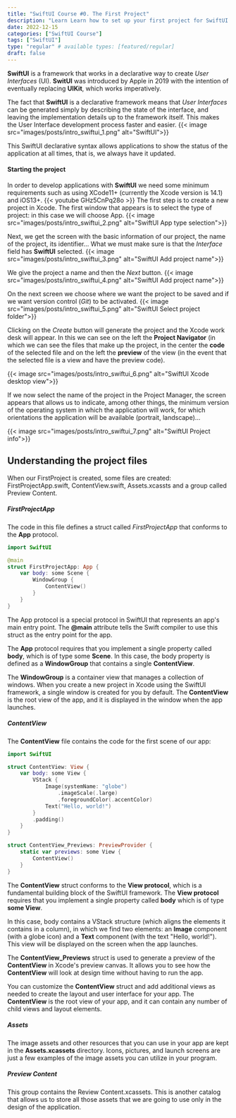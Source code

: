 ```yaml
---
title: "SwiftUI Course #0. The First Project"
description: "Learn Learn how to set up your first project for SwiftUI with Xcode."
date: 2022-12-15
categories: ["SwiftUI Course"]
tags: ["SwiftUI"]
type: "regular" # available types: [featured/regular]
draft: false
---
```


**SwiftUI** is a framework that works in a declarative way to create *User Interfaces* (UI). **SwitUI** was introduced by Apple in 2019 with the intention of eventually replacing **UIKit**, which works imperatively.

The fact that **SwiftUI** is a declarative framework means that *User Interfaces* can be generated simply by describing the state of the interface, and leaving the implementation details up to the framework itself. This makes the User Interface development process faster and easier.
{{< image src="images/posts/intro_swiftui_1.png" alt="SwiftUI">}}

This SwiftUI declarative syntax allows applications to show the status of the application at all times, that is, we always have it updated.

#### Starting the project
In order to develop applications with **SwiftUI** we need some minimum requirements such as using XCode11+ (currently the Xcode version is 14.1) and iOS13+.
{{< youtube GHz5CnPq28o >}}
The first step is to create a new project in Xcode. The first window that appears is to select the type of project: in this case we will choose App.
{{< image src="images/posts/intro_swiftui_2.png" alt="SwiftUI App type selection">}}

Next, we get the screen with the basic information of our project, the name of the project, its identifier... What we must make sure is that the *Interface* field has **SwiftUI** selected.
{{< image src="images/posts/intro_swiftui_3.png" alt="SwiftUI Add project name">}}

We give the project a name and then the *Next* button.
{{< image src="images/posts/intro_swiftui_4.png" alt="SwiftUI Add project name">}}


On the next screen we choose where we want the project to be saved and if we want version control (*Git*) to be activated.
{{< image src="images/posts/intro_swiftui_5.png" alt="SwiftUI Select project folder">}}


Clicking on the *Create* button will generate the project and the Xcode work desk will appear. In this we can see on the left the **Project Navigator** (in which we can see the files that make up the project, in the center the **code** of the selected file and on the left the **preview** of the view (in the event that the selected file is a view and have the preview code).

{{< image src="images/posts/intro_swiftui_6.png" alt="SwiftUI Xcode desktop view">}}


If we now select the name of the project in the Project Manager, the screen appears that allows us to indicate, among other things, the minimum version of the operating system in which the application will work, for which orientations the application will be available (portrait, landscape)...

{{< image src="images/posts/intro_swiftui_7.png" alt="SwiftUI Project info">}}

<a name="files"><h2>Understanding the project files</h2></a>

When our FirstProject is created, some files are created: FirstProjectApp.swift, ContentView.swift, Assets.xcassts and a group called Preview Content.

##### FirstProjectApp
The code in this file defines a struct called *FirstProjectApp* that conforms to the **App** protocol.

```swift
import SwiftUI

@main
struct FirstProjectApp: App {
    var body: some Scene {
        WindowGroup {
            ContentView()
        }
    }
}
```

The App protocol is a special protocol in SwiftUI that represents an app's main entry point. The **@main** attribute tells the Swift compiler to use this struct as the entry point for the app.

The **App** protocol requires that you implement a single property called **body**, which is of type some **Scene**. In this case, the body property is defined as a **WindowGroup** that contains a single **ContentView**.

The **WindowGroup** is a container view that manages a collection of windows. When you create a new project in Xcode using the SwiftUI framework, a single window is created for you by default. The **ContentView** is the root view of the app, and it is displayed in the window when the app launches.

##### ContentView

The **ContentView** file contains the code for the first scene of our app:

```swift
import SwiftUI

struct ContentView: View {
    var body: some View {
        VStack {
            Image(systemName: "globe")
                .imageScale(.large)
                .foregroundColor(.accentColor)
            Text("Hello, world!")
        }
        .padding()
    }
}

struct ContentView_Previews: PreviewProvider {
    static var previews: some View {
        ContentView()
    }
}
```
The **ContentView** struct conforms to the **View protocol**, which is a fundamental building block of the SwiftUI framework. The **View protocol** requires that you implement a single property called **body** which is of type **some View**.

In this case, body contains a VStack structure (which aligns the elements it contains in a column), in which we find two elements: an **Image** component (with a globe icon) and a **Text** component (with the text "Hello, world!"). This view will be displayed on the screen when the app launches.

The **ContentView_Previews** struct is used to generate a preview of the **ContentView** in Xcode's preview canvas. It allows you to see how the **ContentView** will look at design time without having to run the app.

You can customize the **ContentView** struct and add additional views as needed to create the layout and user interface for your app. The **ContentView** is the root view of your app, and it can contain any number of child views and layout elements.

##### Assets
The image assets and other resources that you can use in your app are kept in the **Assets.xcassets** directory. Icons, pictures, and launch screens are just a few examples of the image assets you can utilize in your program.

##### Preview Content
This group contains the Review Content.xcassets. This is another catalog that allows us to store all those assets that we are going to use only in the design of the application.

